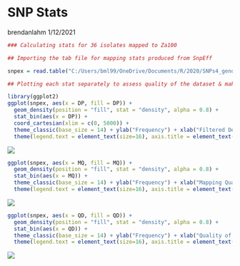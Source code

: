 SNP Stats
================
brendanlahm
1/12/2021

``` r
### Calculating stats for 36 isolates mapped to Za100

## Importing the tab file for mapping stats produced from SnpEff

snpex = read.table("C:/Users/bml99/OneDrive/Documents/R/2020/SNPs4_genotype_select.tab", header = T, sep = "\t")

## Plotting each stat separately to assess quality of the dataset & make a decision on filtering

library(ggplot2)
ggplot(snpex, aes(x = DP, fill = DP)) +
  geom_density(position = "fill", stat = "density", alpha = 0.8) +
  stat_bin(aes(x = DP)) +
  coord_cartesian(xlim = c(0, 5000)) +
  theme_classic(base_size = 14) + ylab("Frequency") + xlab("Filtered Depth") +
  theme(legend.text = element_text(size=16), axis.title = element_text(size=16))
```

![](SNP_stats_files/figure-gfm/unnamed-chunk-1-1.png)<!-- -->

``` r
ggplot(snpex, aes(x = MQ, fill = MQ)) +
  geom_density(position = "fill", stat = "density", alpha = 0.8) +
  stat_bin(aes(x = MQ)) +
  theme_classic(base_size = 14) + ylab("Frequency") + xlab("Mapping Quality") +
  theme(legend.text = element_text(size=16), axis.title = element_text(size=16))
```

![](SNP_stats_files/figure-gfm/unnamed-chunk-1-2.png)<!-- -->

``` r
ggplot(snpex, aes(x = QD, fill = QD)) +
  geom_density(position = "fill", stat = "density", alpha = 0.8) +
  stat_bin(aes(x = QD)) +
  theme_classic(base_size = 14) + ylab("Frequency") + xlab("Quality of Depth") +
  theme(legend.text = element_text(size=16), axis.title = element_text(size=16))
```

![](SNP_stats_files/figure-gfm/unnamed-chunk-1-3.png)<!-- -->
